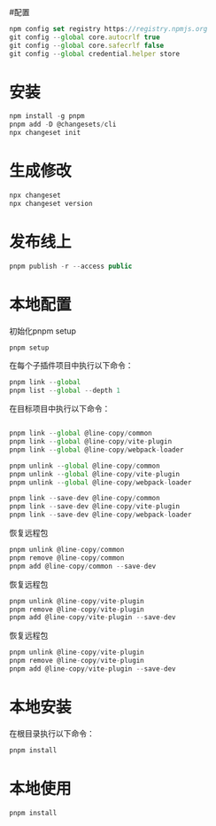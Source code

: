 #配置

``` js
npm config set registry https://registry.npmjs.org
git config --global core.autocrlf true
git config --global core.safecrlf false
git config --global credential.helper store
 ```

# 安装

``` js
npm install -g pnpm
pnpm add -D @changesets/cli
npx changeset init
```

# 生成修改

``` js
npx changeset
npx changeset version
```

# 发布线上

``` js
pnpm publish -r --access public
```

# 本地配置

初始化pnpm setup

``` js
pnpm setup
```

在每个子插件项目中执行以下命令：

``` js
pnpm link --global
pnpm list --global --depth 1
```

在目标项目中执行以下命令：
``` js 

pnpm link --global @line-copy/common
pnpm link --global @line-copy/vite-plugin
pnpm link --global @line-copy/webpack-loader
```

``` js
pnpm unlink --global @line-copy/common
pnpm unlink --global @line-copy/vite-plugin
pnpm unlink --global @line-copy/webpack-loader
```

``` js 
pnpm link --save-dev @line-copy/common
pnpm link --save-dev @line-copy/vite-plugin
pnpm link --save-dev @line-copy/webpack-loader
```

恢复远程包
``` js 
pnpm unlink @line-copy/common
pnpm remove @line-copy/common
pnpm add @line-copy/common --save-dev
``` 
恢复远程包
``` js 
pnpm unlink @line-copy/vite-plugin
pnpm remove @line-copy/vite-plugin
pnpm add @line-copy/vite-plugin --save-dev
``` 
恢复远程包
``` js 
pnpm unlink @line-copy/vite-plugin
pnpm remove @line-copy/vite-plugin
pnpm add @line-copy/vite-plugin --save-dev
``` 

# 本地安装

在根目录执行以下命令：

``` js
pnpm install
```

# 本地使用

``` js 使用
pnpm install
```